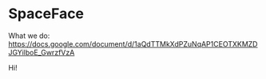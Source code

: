 # SpaceFace
What we do: https://docs.google.com/document/d/1aQdTTMkXdPZuNqAP1CEOTXKMZDJGYilboE_GwrzfVzA

Hi!